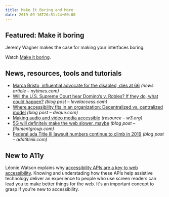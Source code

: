 ```yaml
---
title: Make It Boring and More
date: 2019-09-16T20:51:24+00:00
---
```


## Featured: Make it boring

Jeremy Wagner makes the case for making your interfaces boring.

Watch [Make it boring](https://www.youtube.com/watch?v=OikwaVcdHG4).

## News, resources, tools and tutorials

* [Marca Bristo, influential advocate for the disabled, dies at 66](https://www.nytimes.com/2019/09/08/obituaries/marca-bristo-dead.html) _(news article – nytimes.com)_
* [Will the U.S. Supreme Court hear Domino’s v. Robles? If they do, what could happen?](https://levelaccess.com/supreme-court-dominos-robles-digital-accessibility/) _(blog post – levelaccess.com)_
* [Where accessibility fits in an organization: Decentralized vs. centralized model](https://www.deque.com/blog/where-accessibility-fits-in-an-organization-decentralized-vs-centralized-model/) _(blog post – deque.com)_
* [Making audio and video media accessible](https://www.w3.org/WAI/media/av/) _(resource – w3.org)_
* [5G will definitely make the web slower, maybe](https://www.filamentgroup.com/lab/5g/) _(blog post – filamentgroup.com)_
* [Federal ada Title III lawsuit numbers continue to climb in 2019](https://www.adatitleiii.com/2019/07/federal-ada-title-iii-lawsuit-numbers-continue-to-climb-in-2019/) _(blog post – adatitleiii.com)_

## New to A11y

Léonie Watson explains why [accessibility APIs are a key to web accessibility](https://www.smashingmagazine.com/2015/03/web-accessibility-with-accessibility-api/). Knowing and understading how these APIs help assistive technology deliver an experience to people who use screen readers can lead you to make better things for the web. It's an important concept to grasp if you're new to accessibility.